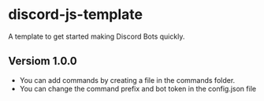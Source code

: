 # discord-js-template
A template to get started making Discord Bots quickly.




## Versiom 1.0.0

- You can add commands by creating a file in the commands folder.
- You can change the command prefix and bot token in the config.json file
